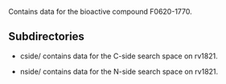 Contains data for the bioactive compound F0620-1770.

## Subdirectories

- cside/ contains data for the C-side search space on rv1821.

- nside/ contains data for the N-side search space on rv1821.

